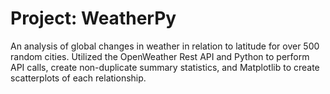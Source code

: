 # Project: WeatherPy
An analysis of global changes in weather in relation to latitude for over 500 random cities. Utilized the OpenWeather Rest API and Python to perform API calls, create non-duplicate summary statistics, and Matplotlib to create scatterplots of each relationship.
